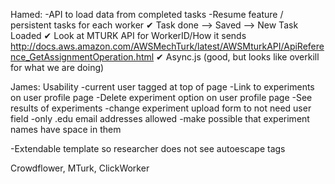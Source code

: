 Hamed:
-API to load data from completed tasks
-Resume feature / persistent tasks for each worker
✔ Task done --> Saved --> New Task Loaded 
✔ Look at MTURK API for WorkerID/How it sends 
http://docs.aws.amazon.com/AWSMechTurk/latest/AWSMturkAPI/ApiReference_GetAssignmentOperation.html
✔ Async.js (good, but looks like overkill for what we are doing)

James:
Usability 
-current user tagged at top of page
-Link to experiments on user profile page
-Delete experiment option on user profile page
-See results of experiments
-change experiment upload form to not need user field
-only .edu email addresses allowed
-make possible that experiment names have space in them

-Extendable template so researcher does not see autoescape tags


Crowdflower, MTurk, ClickWorker
